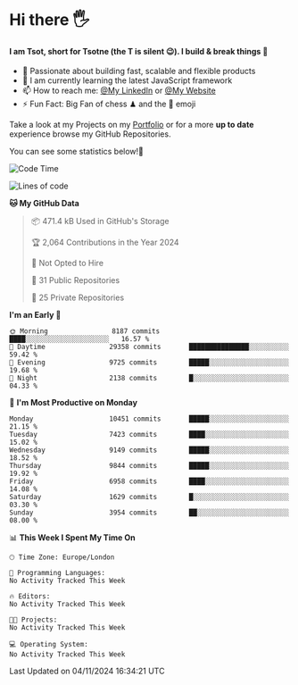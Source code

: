 # Hi there :raised_hand_with_fingers_splayed:
#### I am Tsot, short for Tsotne (the T is silent :wink:). I build & break things :space_invader:
- :telescope: Passionate about building fast, scalable and flexible products
- :seedling: I am currently learning the latest JavaScript framework 
- :mailbox: How to reach me: [@My LinkedIn](https://www.linkedin.com/in/tsotne-gvadzabia/) or [@My Website](https://tsotne.co.uk/contact)
- :zap: Fun Fact: Big Fan of chess ♟ and the 👾 emoji

Take a look at my Projects on my [Portfolio](https://tsotne.co.uk/) or for a more **up to date** experience browse my GitHub Repositories.

You can see some statistics below!:space_invader:
<!--START_SECTION:waka-->
![Code Time](http://img.shields.io/badge/Code%20Time-761%20hrs%202%20mins-blue)

![Lines of code](https://img.shields.io/badge/From%20Hello%20World%20I%27ve%20Written-16.7%20million%20lines%20of%20code-blue)

**🐱 My GitHub Data** 

> 📦 471.4 kB Used in GitHub's Storage 
 > 
> 🏆 2,064 Contributions in the Year 2024
 > 
> 🚫 Not Opted to Hire
 > 
> 📜 31 Public Repositories 
 > 
> 🔑 25 Private Repositories 
 > 
**I'm an Early 🐤** 

```text
🌞 Morning                8187 commits        ████░░░░░░░░░░░░░░░░░░░░░   16.57 % 
🌆 Daytime                29358 commits       ███████████████░░░░░░░░░░   59.42 % 
🌃 Evening                9725 commits        █████░░░░░░░░░░░░░░░░░░░░   19.68 % 
🌙 Night                  2138 commits        █░░░░░░░░░░░░░░░░░░░░░░░░   04.33 % 
```
📅 **I'm Most Productive on Monday** 

```text
Monday                   10451 commits       █████░░░░░░░░░░░░░░░░░░░░   21.15 % 
Tuesday                  7423 commits        ████░░░░░░░░░░░░░░░░░░░░░   15.02 % 
Wednesday                9149 commits        █████░░░░░░░░░░░░░░░░░░░░   18.52 % 
Thursday                 9844 commits        █████░░░░░░░░░░░░░░░░░░░░   19.92 % 
Friday                   6958 commits        ████░░░░░░░░░░░░░░░░░░░░░   14.08 % 
Saturday                 1629 commits        █░░░░░░░░░░░░░░░░░░░░░░░░   03.30 % 
Sunday                   3954 commits        ██░░░░░░░░░░░░░░░░░░░░░░░   08.00 % 
```


📊 **This Week I Spent My Time On** 

```text
🕑︎ Time Zone: Europe/London

💬 Programming Languages: 
No Activity Tracked This Week

🔥 Editors: 
No Activity Tracked This Week

🐱‍💻 Projects: 
No Activity Tracked This Week

💻 Operating System: 
No Activity Tracked This Week
```


 Last Updated on 04/11/2024 16:34:21 UTC
<!--END_SECTION:waka-->
